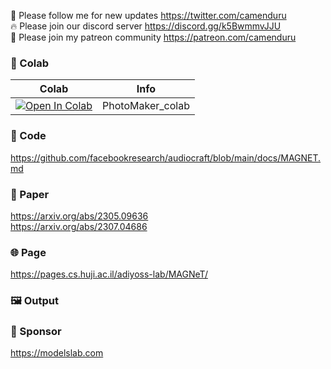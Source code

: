 🐣 Please follow me for new updates https://twitter.com/camenduru <br />
🔥 Please join our discord server https://discord.gg/k5BwmmvJJU <br />
🥳 Please join my patreon community https://patreon.com/camenduru <br />

### 🦒 Colab

| Colab | Info
| --- | --- |
[![Open In Colab](https://colab.research.google.com/assets/colab-badge.svg)](https://colab.research.google.com/github/camenduru/MAGNET-colab/blob/main/MAGNET_colab.ipynb) | PhotoMaker_colab

### 🧬 Code
https://github.com/facebookresearch/audiocraft/blob/main/docs/MAGNET.md

### 📄 Paper
https://arxiv.org/abs/2305.09636 <br />
https://arxiv.org/abs/2307.04686 <br />

### 🌐 Page
https://pages.cs.huji.ac.il/adiyoss-lab/MAGNeT/

### 🖼 Output


### 🏢 Sponsor
https://modelslab.com
